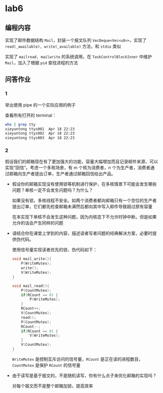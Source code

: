 # lab6



## 编程内容

实现了邮件数据结构 `Mail`，封装一个报文队列 `VecDeque<Vec<u8>>`，实现了 `read(_awailable), write(_available)` 方法，和 `stdio` 类似

实现了 `mailread, mailwrite` 的系统调用，在 `TaskControlBlockInner` 中维护 `Mail`，加入了根据 `pid` 查找进程的方法



## 问答作业

### 1

举出使用 pipe 的一个实际应用的例子

查看所有打开的 terminal：

```bash
who | grep tty
xieyuntong ttys001  Apr 18 22:23
xieyuntong ttys002  Apr 18 22:23
xieyuntong ttys003  Apr 18 22:23
```

### 2

假设我们的邮箱现在有了更加强大的功能，容量大幅增加而且记录邮件来源，可以实现“回信”。考虑一个多核场景，有 m 个核为消费者，n 个为生产者，消费者通过邮箱向生产者提出订单，生产者通过邮箱回信给出产品。

- 假设你的邮箱实现没有使用锁等机制进行保护，在多核情景下可能会发生哪些问题？单核一定不会发生问题吗？为什么？

  如果没有锁，多核线程不安全。如两个消费者都向邮箱只有一个空位的生产者提出订单，它们都先检查邮箱未满然后都向其中写入邮件导致超过原有容量

  在本实现下单核不会发生这种问题，因为内核态下不允许时钟中断。但是如果允许的话会产生同样的问题

- 请结合你在课堂上学到的内容，描述读者写者问题的经典解决方案，必要时提供伪代码。

  使用信号量实现读者优先的锁，伪代码如下：

  ```c
  void mail_write(){
      P(WriteMutex);
      write();
      V(WriteMutex);
  }
  
  void mail_read(){
      P(CountMutex);
      if(RCount == 0) {
          P(WriteMutex);
      }
      RCount++;
      V(CountMutex);
      read();
      P(CountMutex);
      RCount--;
      if(RCount == 0) {
          V(WriteMutex);
      }
      V(CountMutex);
  }
  ```

  `WriteMutex` 是控制互斥访问的信号量，`RCount` 是正在读的进程数目，`CountMutex` 是保护 `RCount` 的信号量

- 由于读写是基于报文的，不是随机读写，你有什么点子来优化邮箱的实现吗？

  对每个报文而不是整个邮箱加锁，提高效率
